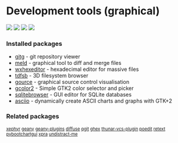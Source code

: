 # Development tools (graphical)

[![](https://screenshots.debian.net/thumbnail/meld/)](https://screenshots.debian.net/screenshot/meld/)
[![](https://screenshots.debian.net/thumbnail/gitg/)](https://screenshots.debian.net/screenshot/gitg/)
[![](https://screenshots.debian.net/thumbnail/wxhexeditor/)](https://screenshots.debian.net/screenshot/wxhexeditor/)
[![](https://screenshots.debian.net/thumbnail/gcolor2/)](https://screenshots.debian.net/screenshot/gcolor2/)





### Installed packages

* [gitg](https://packages.debian.org/stretch/gitg) - git repository viewer
* [meld](https://packages.debian.org/stretch/meld) - graphical tool to diff and merge files
* [wxhexeditor](https://packages.debian.org/stretch/wxhexeditor) - hexadecimal editor for massive files
* [tdfsb](https://packages.debian.org/stretch/tdfsb) - 3D filesystem browser
* [gource](https://packages.debian.org/stretch/gource) - graphical source control visualisation
* [gcolor2](https://packages.debian.org/stretch/gcolor2) - Simple GTK2 color selector and picker
* [sqlitebrowser](https://packages.debian.org/stretch/sqlitebrowser) - GUI editor for SQLite databases
* [asciio](https://packages.debian.org/stretch/asciio) - dynamically create ASCII charts and graphs with GTK+2

### Related packages

<sub> [xephyr](https://packages.debian.org/stretch/xephyr) [geany](https://packages.debian.org/stretch/geany) [geany-plugins](https://packages.debian.org/stretch/geany-plugins) [diffuse](https://packages.debian.org/stretch/diffuse) [qgit](https://packages.debian.org/stretch/qgit) [ghex](https://packages.debian.org/stretch/ghex) [thunar-vcs-plugin](https://packages.debian.org/stretch/thunar-vcs-plugin) [poedit](https://packages.debian.org/stretch/poedit) [retext](https://packages.debian.org/stretch/retext) [pybootchartgui](https://packages.debian.org/stretch/pybootchartgui) [xpra](https://packages.debian.org/stretch/xpra) [undistract-me](https://packages.debian.org/stretch/undistract-me)  </sub>
